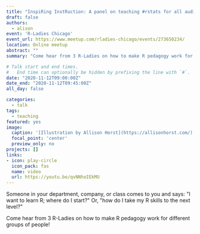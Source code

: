 ```yaml
---
title: "InspiRing InstRuction: A panel on teaching #rstats for all audiences"
draft: false
authors: 
  - alison
event: 'R-Ladies Chicago'
event_url: https://www.meetup.com/rladies-chicago/events/273650234/
location: Online meetup
abstract: ""
summary: "Come hear from 3 R-Ladies on how to make R pedagogy work for different groups of people!"

# Talk start and end times.
#   End time can optionally be hidden by prefixing the line with `#`.
date: "2020-11-12T09:00:00Z"
date_end: "2020-11-12T09:45:00Z"
all_day: false

categories:
  - talk
tags:
  - teaching
featured: yes
image:
  caption: '[Illustration by Allison Horst](https://allisonhorst.com/)'
  focal_point: 'center'
  preview_only: no
projects: []
links:
- icon: play-circle
  icon_pack: fas
  name: video
  url: https://youtu.be/qvNNhoIEkMU
---
```


Someone in your department, company, or class comes to you and says: "I want to learn R; where do I start?" Or, "how do I take my R skills to the next level?"

Come hear from 3 R-Ladies on how to make R pedagogy work for different groups of people!

